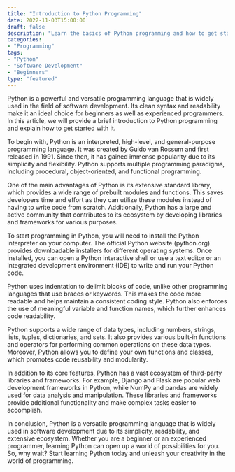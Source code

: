 ```yaml
--- 
title: "Introduction to Python Programming" 
date: 2022-11-03T15:00:00 
draft: false 
description: "Learn the basics of Python programming and how to get started with it." 
categories: 
- "Programming" 
tags: 
- "Python" 
- "Software Development" 
- "Beginners" 
type: "featured" 
--- 
```


Python is a powerful and versatile programming language that is widely used in the field of software development. Its clean syntax and readability make it an ideal choice for beginners as well as experienced programmers. In this article, we will provide a brief introduction to Python programming and explain how to get started with it.

To begin with, Python is an interpreted, high-level, and general-purpose programming language. It was created by Guido van Rossum and first released in 1991. Since then, it has gained immense popularity due to its simplicity and flexibility. Python supports multiple programming paradigms, including procedural, object-oriented, and functional programming.

One of the main advantages of Python is its extensive standard library, which provides a wide range of prebuilt modules and functions. This saves developers time and effort as they can utilize these modules instead of having to write code from scratch. Additionally, Python has a large and active community that contributes to its ecosystem by developing libraries and frameworks for various purposes.

To start programming in Python, you will need to install the Python interpreter on your computer. The official Python website (python.org) provides downloadable installers for different operating systems. Once installed, you can open a Python interactive shell or use a text editor or an integrated development environment (IDE) to write and run your Python code.

Python uses indentation to delimit blocks of code, unlike other programming languages that use braces or keywords. This makes the code more readable and helps maintain a consistent coding style. Python also enforces the use of meaningful variable and function names, which further enhances code readability.

Python supports a wide range of data types, including numbers, strings, lists, tuples, dictionaries, and sets. It also provides various built-in functions and operators for performing common operations on these data types. Moreover, Python allows you to define your own functions and classes, which promotes code reusability and modularity.

In addition to its core features, Python has a vast ecosystem of third-party libraries and frameworks. For example, Django and Flask are popular web development frameworks in Python, while NumPy and pandas are widely used for data analysis and manipulation. These libraries and frameworks provide additional functionality and make complex tasks easier to accomplish.

In conclusion, Python is a versatile programming language that is widely used in software development due to its simplicity, readability, and extensive ecosystem. Whether you are a beginner or an experienced programmer, learning Python can open up a world of possibilities for you. So, why wait? Start learning Python today and unleash your creativity in the world of programming.
